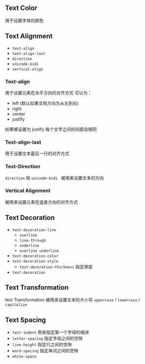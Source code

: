 ## Text Color

用于设置字体的颜色


## Text Alignment

- `text-align`
- `text-align-last`
- `direction`
- `unicode-bidi`
- `vertical-align`

### Text-align 
用于设置元素在水平方向的对齐方式
可以为：
- left (默认如果文档方向为从左到右)
- right
- center
- justify

如果被设置为 justify 每个文字之间的间距会相同

### Text-align-last 
用于设置文本最后一行的对齐方式

### Text-Direction

`direction` 和 `unicode-bidi ` 被用来设置文本的方向


### Vertical Alignment 

被用来设置元素在竖直方向的对齐方式

##  Text Decoration

- `text-decoration-line`
	- `overline`
	- `line-through`
	- `underline`
	- `overline underline`
- `text-decoration-color`
- `text-decoration-style`
	- `text-decoration-thickness` 指定厚度
- `text-decoration`


## Text Transformation

text Transformation 被用来设置文本的大小写 `uppercase` / `lowercase` / `capitalize`

## Text Spacing

- `text-indent` 用来指定第一个字母的缩进
- `letter-spacing` 指定字母之间的空隙
- `line-height` 指定行之间的空隙
- `word-spacing` 指定单词之间的空隙
- `white-space`

